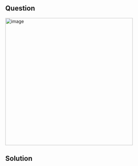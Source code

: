 ## Question

<img width="400" alt="image" src="https://github.com/user-attachments/assets/ff8f95dd-22d2-476b-a9d2-91226ff9452c"  />

## Solution
